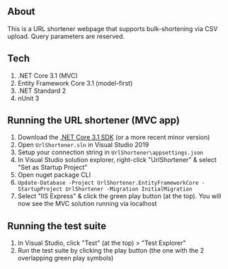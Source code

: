 ## About
This is a URL shortener webpage that supports bulk-shortening via CSV upload.
Query parameters are reserved.

## Tech
1. .NET Core 3.1 (MVC)
1. Entity Framework Core 3.1 (model-first)
1. .NET Standard 2
1. nUnit 3

## Running the URL shortener (MVC app)
1. Download the [.NET Core 3.1 SDK](https://dotnet.microsoft.com/download/dotnet-core/3.1) (or a more recent minor version)
1. Open `UrlShortener.sln` in Visual Studio 2019
1. Setup your connection string in `UrlShortener\appsettings.json`
1. In Visual Studio solution explorer, right-click "UrlShortener" & select "Set as Startup Project"
1. Open nuget package CLI
1. `Update-Database -Project UrlShortener.EntityFrameworkCore -StartupProject UrlShortener -Migration InitialMigration`
1. Select "IIS Express" & click the green play button (at the top). You will now see the MVC solution running via localhost

## Running the test suite
1. In Visual Studio, click "Test" (at the top) > "Test Explorer"
1. Run the test suite by clicking the play button (the one with the 2 overlapping green play symbols)
